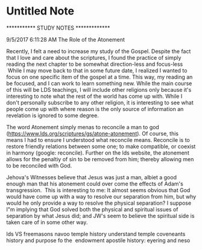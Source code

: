 # Untitled Note

\*\*\*\*\*\*\*\*\*\*\* STUDY NOTES \*\*\*\*\*\*\*\*\*\*\*\*\*

9/5/2017 6:11:28 AM The Role of the Atonement

Recently, I felt a need to increase my study of the Gospel. Despite the fact that I love and care about the scriptures, I found the practice of simply reading the next chapter to be somewhat direction-less and focus-less   While I may move back to that in some future date, I realized I wanted to focus on one specific item of the gospel at a time. This way, my reading an be focused, and I can work to learn something new. While the main course of this will be LDS teachings, I will include other religions only because it's interesting to note what the rest of the world has come up with. While I don't personally subscribe to any other religion, it is interesting to see what people come up with where reason is the only source of information an revelation is ignored to some degree.

The word Atonement simply menas to reconcile a man to god (<https://www.lds.org/scriptures/gs/atone-atonement>). Of course, this means I had to ensure I understood what reconcile means. Reconcile is to restore friendly relations between some one; to make compatible, or coexist in harmony (google: reconcile). Further on the lds website, the atonement allows for the penaltiy of sin to be removed from him; thereby allowing men to be reconciled with God.

Jehova's Witnesses believe that Jesus was just a man, albiet a good enough man that his atonement could over come the effects of Adam's transgression.  This is interesting to me: It almost seems obvious that God would have come up with a way to resolve our separation from him, but why would he only provide a way to resolve the physical separation? I suppose I"m implying that God solved both the physical and spiritual issues of separation by what Jesus did; and JW's seem to believe the spiritual side is taken care of in some other way.

lds VS freemasons
navoo temple history
understand temple coveneants
history and purpose fo the  endowment
apostile history: eyering and neso
